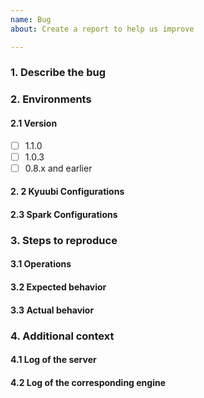 ```yaml
---
name: Bug
about: Create a report to help us improve

---
```


### 1. Describe the bug

<!-- A clear and concise description of what the bug is. -->

### 2. Environments

#### 2.1 Version

  - [ ] 1.1.0
  - [ ] 1.0.3
  - [ ] 0.8.x and earlier <!-- Please update Kyuubi, versions of 0.x are no longer supported by the community -->

#### 2. 2 Kyuubi Configurations

#### 2.3 Spark Configurations


### 3. Steps to reproduce

#### 3.1 Operations

#### 3.2 Expected behavior
<!-- A clear and concise description of what you expected to happen. -->

#### 3.3 Actual behavior

### 4. Additional context

#### 4.1 Log of the server

#### 4.2 Log of the corresponding engine